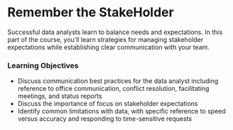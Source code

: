 # Remember the StakeHolder
Successful data analysts learn to balance needs and expectations. In this part of the course, you’ll learn strategies for managing stakeholder expectations while establishing clear communication with your team.
### Learning Objectives
* Discuss communication best practices for the data analyst including reference to office communication, conflict resolution, facilitating meetings, and status reports
* Discuss the importance of focus on stakeholder expectations
* Identify common limitations with data, with specific reference to speed versus accuracy and responding to time-sensitive requests
